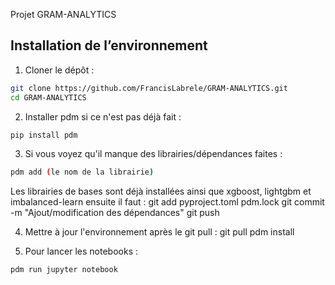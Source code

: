 Projet GRAM-ANALYTICS

## Installation de l’environnement

1. Cloner le dépôt :
```bash
git clone https://github.com/FrancisLabrele/GRAM-ANALYTICS.git
cd GRAM-ANALYTICS
```

2. Installer pdm si ce n'est pas déjà fait :
```bash
pip install pdm
```

3. Si vous voyez qu'il manque des librairies/dépendances faites :
```bash
pdm add (le nom de la librairie)
```
Les librairies de bases sont déjà installées ainsi que xgboost, lightgbm et imbalanced-learn
ensuite il faut : 
git add pyproject.toml pdm.lock
git commit -m "Ajout/modification des dépendances"
git push

4. Mettre à jour l'environnement après le git pull :
git pull
pdm install

5. Pour lancer les notebooks :
```bash
pdm run jupyter notebook
```
